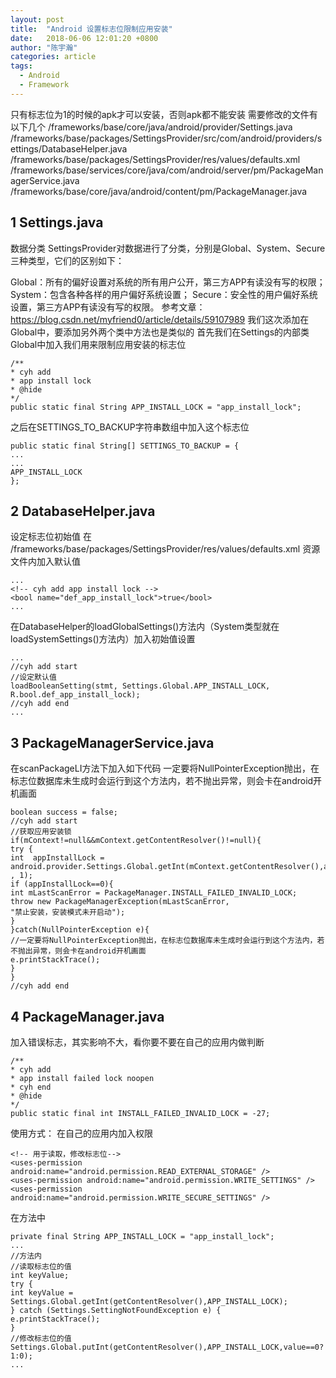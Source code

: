 ```yaml
---
layout: post
title:  "Android 设置标志位限制应用安装"
date:   2018-06-06 12:01:20 +0800
author: "陈宇瀚"
categories: article
tags:
  - Android 
  - Framework
---
```

只有标志位为1的时候的apk才可以安装，否则apk都不能安装
需要修改的文件有以下几个
/frameworks/base/core/java/android/provider/Settings.java
/frameworks/base/packages/SettingsProvider/src/com/android/providers/settings/DatabaseHelper.java
/frameworks/base/packages/SettingsProvider/res/values/defaults.xml
/frameworks/base/services/core/java/com/android/server/pm/PackageManagerService.java
/frameworks/base/core/java/android/content/pm/PackageManager.java

## 1 Settings.java
数据分类
SettingsProvider对数据进行了分类，分别是Global、System、Secure三种类型，它们的区别如下：

Global：所有的偏好设置对系统的所有用户公开，第三方APP有读没有写的权限；
System：包含各种各样的用户偏好系统设置；
Secure：安全性的用户偏好系统设置，第三方APP有读没有写的权限。
参考文章：https://blog.csdn.net/myfriend0/article/details/59107989
我们这次添加在Global中，要添加另外两个类中方法也是类似的
首先我们在Settings的内部类Global中加入我们用来限制应用安装的标志位
```  
/**
* cyh add 
* app install lock
* @hide
*/
public static final String APP_INSTALL_LOCK = "app_install_lock";
```
之后在SETTINGS_TO_BACKUP字符串数组中加入这个标志位
```
public static final String[] SETTINGS_TO_BACKUP = {
...
...
APP_INSTALL_LOCK
};

```
## 2 DatabaseHelper.java
设定标志位初始值
在
/frameworks/base/packages/SettingsProvider/res/values/defaults.xml
资源文件内加入默认值
```
...
<!-- cyh add app install lock -->
<bool name="def_app_install_lock">true</bool>
...
```
在DatabaseHelper的loadGlobalSettings()方法内（System类型就在loadSystemSettings()方法内）加入初始值设置
```
...
//cyh add start
//设定默认值
loadBooleanSetting(stmt, Settings.Global.APP_INSTALL_LOCK,
R.bool.def_app_install_lock);
//cyh add end 
...
```
## 3 PackageManagerService.java
在scanPackageLI方法下加入如下代码
一定要将NullPointerException抛出，在标志位数据库未生成时会运行到这个方法内，若不抛出异常，则会卡在android开机画面
```
boolean success = false;
//cyh add start
//获取应用安装锁
if(mContext!=null&&mContext.getContentResolver()!=null){
try {
int  appInstallLock = android.provider.Settings.Global.getInt(mContext.getContentResolver(),android.provider.Settings.Global.APP_INSTALL_LOCK , 1);
if (appInstallLock==0){
int mLastScanError = PackageManager.INSTALL_FAILED_INVALID_LOCK;
throw new PackageManagerException(mLastScanError,
"禁止安装，安装模式未开启动");
}
}catch(NullPointerException e){
//一定要将NullPointerException抛出，在标志位数据库未生成时会运行到这个方法内，若不抛出异常，则会卡在android开机画面
e.printStackTrace();
}
}
//cyh add end 
```
## 4 PackageManager.java 
加入错误标志，其实影响不大，看你要不要在自己的应用内做判断
```
/**
* cyh add
* app install failed lock noopen
* cyh end 
* @hide
*/
public static final int INSTALL_FAILED_INVALID_LOCK = -27;
```

使用方式：
在自己的应用内加入权限
```
<!-- 用于读取，修改标志位-->
<uses-permission android:name="android.permission.READ_EXTERNAL_STORAGE" />
<uses-permission android:name="android.permission.WRITE_SETTINGS" />
<uses-permission android:name="android.permission.WRITE_SECURE_SETTINGS" />
```
在方法中
```
private final String APP_INSTALL_LOCK = "app_install_lock";
...
//方法内
//读取标志位的值
int keyValue;
try {
int keyValue = Settings.Global.getInt(getContentResolver(),APP_INSTALL_LOCK);
} catch (Settings.SettingNotFoundException e) {
e.printStackTrace();
}
//修改标志位的值
Settings.Global.putInt(getContentResolver(),APP_INSTALL_LOCK,value==0? 
1:0);
...
```
